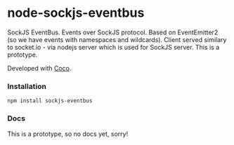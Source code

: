 node-sockjs-eventbus
====================

SockJS EventBus. Events over SockJS protocol. Based on EventEmitter2 (so we have events with namespaces and wildcards). Client served similary to socket.io - via nodejs server which is used for SockJS server. This is a prototype.

Developed with [Coco](https://github.com/satyr/coco).

### Installation

    npm install sockjs-eventbus

### Docs

This is a prototype, so no docs yet, sorry!